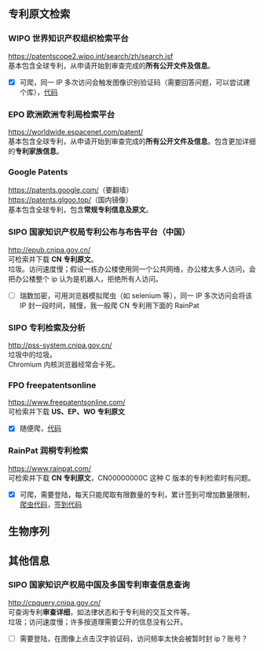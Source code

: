 ## 专利原文检索
### WIPO 世界知识产权组织检索平台  
<https://patentscope2.wipo.int/search/zh/search.jsf>  
基本包含全球专利，从申请开始到审查完成的**所有公开文件及信息**。  
  - [X] 可爬，同一 IP 多次访问会触发图像识别验证码（需要回答问题，可以尝试建个库），[代码]()  
  
### EPO 欧洲欧洲专利局检索平台  
<https://worldwide.espacenet.com/patent/>  
基本包含全球专利，从申请开始到审查完成的**所有公开文件及信息**。包含更加详细的**专利家族信息**。  
 
### Google Patents  
<https://patents.google.com/>（要翻墙）  
<https://patents.glgoo.top/>（国内镜像）  
基本包含全球专利，包含**常规专利信息及原文**。

### SIPO 国家知识产权局专利公布与布告平台（中国）  
<http://epub.cnipa.gov.cn/>  
可检索并下载 **CN 专利原文**。  
垃圾。访问速度慢；假设一栋办公楼使用同一个公共网络，办公楼太多人访问，会把办公楼整个 ip 认为是机器人，拒绝所有人访问。
  - [ ] 瑞数加密，可用浏览器模拟爬虫（如 selenium 等），同一 IP 多次访问会将该 IP 封一段时间，贼慢，我一般爬 CN 专利用下面的 RainPat  

### SIPO 专利检索及分析
<http://pss-system.cnipa.gov.cn/>  
垃圾中的垃圾。  
Chromium 内核浏览器经常会卡死。

### FPO freepatentsonline  
<https://www.freepatentsonline.com/>  
可检索并下载 **US、EP、WO 专利原文**  
  - [X] 随便爬，[代码]()  
  
### RainPat 润桐专利检索  
<https://www.rainpat.com/>  
可检索并下载 **CN 专利原文**，CN00000000C 这种 C 版本的专利检索时有问题。  
  - [X] 可爬，需要登陆，每天只能爬取有限数量的专利，累计签到可增加数量限制，[爬虫代码]()，[签到代码]()  

## 生物序列

## 其他信息
### SIPO 国家知识产权局中国及多国专利审查信息查询  
<http://cpquery.cnipa.gov.cn/>  
可查询专利**审查详细**，如法律状态和于专利局的交互文件等。  
垃圾；访问速度慢；许多按道理需要公开的信息没有公开。
  - [ ] 需要登陆，在图像上点击汉字验证码，访问频率太快会被暂时封 ip？账号？  
  
